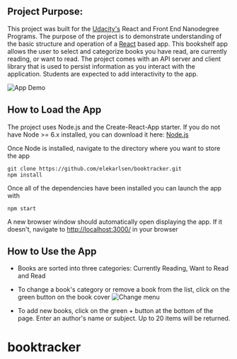 
## Project Purpose:

This project was built for the [Udacity's](https://www.udacity.com) React and Front End Nanodegree Programs. The purpose of the project is to demonstrate understanding of the basic structure and operation of a [React](https://reactjs.org) based app. This bookshelf app allows the user to select and categorize books you have read, are currently reading, or want to read. The project comes with an API server and client library that is used to persist information as you interact with the application. Students are expected to add interactivity to the app.

![App Demo](src/images/demo "demo")

## How to Load the App

The project uses Node.js and the Create-React-App starter.  If you do not have Node >= 6.x installed, you can download it here: [Node.js](https://nodejs.org/en/)

Once Node is installed, navigate to the directory where you want to store the app
```
git clone https://github.com/elekarlsen/booktracker.git
npm install
```
Once all of the dependencies have been installed you can launch the app with
```
npm start
```
A new browser window should automatically open displaying the app.  If it doesn't, navigate to [http://localhost:3000/](http://localhost:3000/) in your browser

## How to Use the App
* Books are sorted into three categories: Currently Reading, Want to Read and Read
* To change a book's category or remove a book from the list, click on the green button on  the book cover
![Change menu](src/images/control.png "control")

* To add new books, click on the green + button at the bottom of the page.
Enter an author's name or subject. Up to 20 items will be returned.


# booktracker

